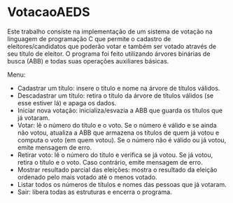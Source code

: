 # VotacaoAEDS
Este trabalho consiste na implementação de um sistema de votação na linguagem de programação C que permite o cadastro de eleitores/candidatos que poderão votar e também ser votado através de seu título de eleitor. O programa foi feito utilizando árvores binárias de busca (ABB) e todas suas operações auxiliares básicas.

Menu: 
- Cadastrar um título: insere o título e nome na árvore de títulos válidos.
- Descadastrar um título: retira o título da árvore de títulos válidos (se esse estiver lá) e apaga os dados.
- Iniciar nova votação: inicializa/esvazia a ABB que guarda os títulos que já votaram.
- Votar: lê o número do título e o voto. Se o número é válido e se ainda não votou, atualiza a ABB que armazena
os títulos de quem já votou e computa o voto (em quem votou). Se o número não é válido ou já votou, emite
mensagem de erro.
- Retirar voto: lê o número do título e verifica se já votou. Se já votou, retira o título e o voto. Caso contrário,
emite mensagem de erro.
- Mostrar resultado parcial das eleições: mostra o resultado da eleição ordenado pelo mais votado até o menos votado.
- Listar todos os números de títulos e nomes das pessoas que já votaram.
- Sair: libera todas as estruturas e encerra o programa.

